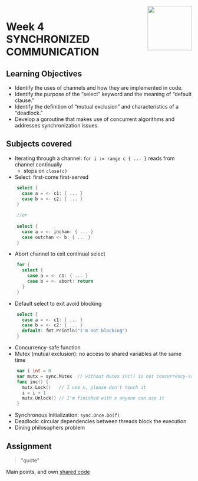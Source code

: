 <a href="../">
  <img src="/img/Concurrency_in_Go_logo.avif" width="120" align="right">
</a>

# Week 4 <br> SYNCHRONIZED COMMUNICATION

## Learning Objectives
- Identify the uses of channels and how they are implemented in code.
- Identify the purpose of the “select” keyword and the meaning of “default clause.”
- Identify the definition of “mutual exclusion” and characteristics of a “deadlock."
- Develop a goroutine that makes use of concurrent algorithms and addresses synchronization issues.

## Subjects covered
- Iterating through a channel: `for i := range c { ... }` reads from channel continually
  - stops on `close(c)`
- Select: first-come first-served 
```go
    select {
      case a = <- c1: { ... }
      case b = <- c2: { ... }
    }
    
    //or
    
    select {
      case a = <- inchan: { ... }
      case outchan <- b: { ... }
    }    
```
- Abort channel to exit continual select
```go
    for {
      select {
        case a = <- c1: { ... }
        case b = <- abort: return
      }
    }
```
- Default select to exit avoid blocking
```go
    select {
      case a = <- c1: { ... }
      case b = <- c2: { ... }
      default: fmt.Println("I'm not blocking")
    }
```
- Concurrency-safe function
- Mutex (mutual exclusion): no access to shared variables at the same time
```go
    var i int = 0
    var mutx = sync.Mutex  // without Mutex inc() is not concurrency-safe
    func inc() {
      mutx.Lock()   // I use x, please don't touch it
      i = i + 1
      mutx.Unlock() // I'm finished with x anyone can use it
    }
```
- Synchronous Initialization: `sync.Once.Do(f)`
- Deadlock: circular dependencies between threads block the execution
- Dining philosophers problem


## Assignment

>"quote"

Main points, and own [shared code](./code.language) 
